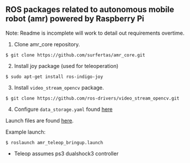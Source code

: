 ROS packages related to autonomous mobile robot (amr) powered by Raspberry Pi
---

Note: Readme is incomplete will work to detail out requirements overtime.

1. Clone amr_core repository. 
```
$ git clone https://github.com/surfertas/amr_core.git
```
2. Install joy package (used for teleoperation)
```
$ sudo apt-get install ros-indigo-joy
```
3. Install `video_stream_opencv` package. 
```
$ git clone https://github.com/ros-drivers/video_stream_opencv.git
```
4. Configure `data_storage.yaml` found [here](https://github.com/surfertas/amr_core/blob/master/amr_data_processor/config/data_storage.yaml)

Launch files are found [here](https://github.com/surfertas/amr_core/tree/master/amr_bringup/launch).

Example launch:
```
$ roslaunch amr_teleop_bringup.launch
```
* Teleop assumes ps3 dualshock3 controller
